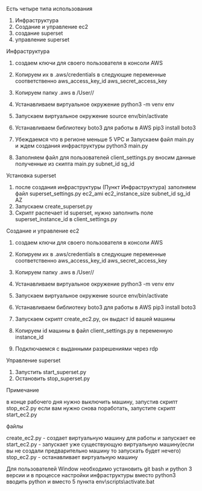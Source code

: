 Есть четыре типа использования

1. Инфраструктура
2. Создание и управление ec2
3. создание superset
4. управление superset

Инфраструктура

1. создаем ключи для своего пользователя в консоли AWS

2. Копируем их в .aws/credentials в следующие переменные соответственно
  aws_access_key_id
  aws_secret_access_key

3. Копируем папку .aws в /User/<username>/

4. Устанавливаем виртуальное окружение
  python3 -m venv env

5. Запускаем виртуальное окружение
  source env/bin/activate
  
6. Устанавливаем  библиотеку boto3 для работы в AWS
  pip3 install boto3

7. Убеждаемся что в регионе меньше 5 VPC и Запускаем файл main.py и ждем создания инфраструктуры
  python3 main.py

8. Заполняем файл для пользователей client_settings.py вносим данные полученные из скипта main.py
  subnet_id
  sg_id 
  
Установка superset

1. после создания инфраструктуры (Пункт Инфраструктура) заполняем файл superset_settings.py
ec2_ami
ec2_instance_size 
subnet_id 
sg_id 
AZ
2. Запускаем create_superset.py
3. Скрипт распечает id superset, нужно заполнить поле superset_instance_id в client_settings.py


Создание и управление  ec2

1. создаем ключи для своего пользователя в консоли AWS

2. Копируем их в .aws/credentials в следующие переменные соответственно
  aws_access_key_id
  aws_secret_access_key

3. Копируем папку .aws в /User/<username>/

4. Устанавливаем виртуальное окружение
  python3 -m venv env

5. Запускаем виртуальное окружение
  source env/bin/activate
  
6. Устанавливаем  библиотеку boto3 для работы в AWS
  pip3 install boto3

7.  Запускаем скрипт create_ec2.py, он выдаст id вашей машины

8. Копируем id машины в файл client_settings.py в переменную instance_id

9. Подключаемся с выданными разрешениями через rdp


Управление superset

1. Запустить start_superset.py
2. Остановить stop_superset.py

Примечание
  
в конце рабочего дня нужно выключить машину, запустив скрипт stop_ec2.py
если вам нужно снова поработать, запустите скрипт start_ec2.py

файлы
  
create_ec2.py - создает виртуальную машину для работы и запускает ее
start_ec2.py - запускает уже существующую виртуальную машину(если вы не создали предварительно машину то запускать будет нечего)
stop_ec2.py - останавливает виртуальную машину


Для пользователей Window
необходимо установить git bash и python 3 версии и в процессе настройки инфраструктуры вместо python3 вводить python и вместо 5 пункта env\scripts\activate.bat
